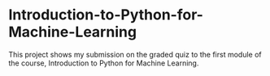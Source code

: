 # Introduction-to-Python-for-Machine-Learning
This project shows my submission on the graded quiz to the first module of the course, Introduction to Python for Machine Learning.
